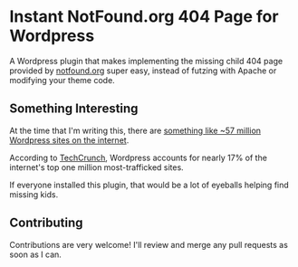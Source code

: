 # Instant NotFound.org 404 Page for Wordpress

A Wordpress plugin that makes implementing the missing child
404 page provided by [notfound.org](http://notfound.org) super easy, instead of futzing
with Apache or modifying your theme code.

## Something Interesting

At the time that I'm writing this, there are [something like ~57 million
Wordpress sites on the internet](http://en.wordpress.com/stats/).

According to [TechCrunch](http://techcrunch.com/2011/08/19/wordpress-now-powers-22-percent-of-new-active-websites-in-the-us/), Wordpress accounts for
nearly 17% of the internet's top one million most-trafficked sites.

If everyone installed this plugin, that would be a lot of eyeballs helping
find missing kids.

## Contributing

Contributions are very welcome! I'll review and merge any pull requests as soon as I can.
